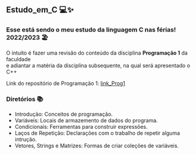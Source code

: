 ## Estudo_em_C 💻✨

### Esse está sendo o meu estudo da linguagem C nas férias! 2022/2023 🏖 <br>

O intuito é fazer uma revisão do conteúdo da disciplina **Programação 1** da faculdade <br>
e adiantar a matéria da disciplina subsequente, na qual será apresentado o C++

Link do repositório de Programação 1: [link_Prog1](https://github.com/luizakuze/Prog1)

### Diretórios 📚

- Introdução: Conceitos de programação.
- Variáveis: Locais de armazemento de dados do programa.
- Condicionais: Ferramentas para construir expressões.
- Laços de Repetição: Declarações com o trabalho de repetir alguma intrução.
- Vetores, Strings e Matrizes: Formas de criar coleções de variáveis.

